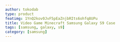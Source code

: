```yaml
---
author: tokodab
type: product
featimg: 1YnQ2kov0JvF5pEaZnjbRIts6ohfq8UPu
title: Video Game Minecraft Samsung Galaxy S9 Case
tags: [samsung, galaxy, s9]
category: [samsung]
---
```

